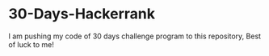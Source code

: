 # 30-Days-Hackerrank
I am pushing my code of 30 days challenge program to this repository, Best of luck to me!
